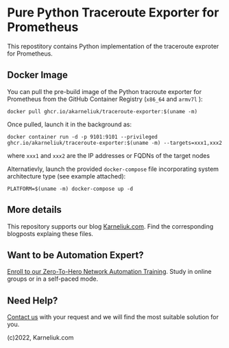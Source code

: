 # Pure Python Traceroute Exporter for Prometheus
This repostitory contains Python implementation of the traceroute exproter for Prometheus.

## Docker Image
You can pull the pre-build image of the Python tracroute exporter for Prometheus from the GitHub Container Registry (`x86_64` and `armv7l` ):
```
docker pull ghcr.io/akarneliuk/traceroute-exporter:$(uname -m)
```

Once pulled, launch it in the background as:
```
docker container run -d -p 9101:9101 --privileged ghcr.io/akarneliuk/traceroute-exporter:$(uname -m) --targets=xxx1,xxx2
```
where `xxx1` and `xxx2` are the IP addresses or FQDNs of the target nodes

Alternatievly, launch the provided `docker-compose` file incorporating system architecture type (see example attached):
```
PLATFORM=$(uname -m) docker-compose up -d
```

## More details
This repository supports our blog [Karneliuk.com](https://karneliuk.com). Find the corresponding blogposts explaing these files.

## Want to be Automation Expert?
[Enroll to our Zero-To-Hero Network Automation Training](https://training.karneliuk.com/forms/). Study in online groups or in a self-paced mode.

## Need Help?
[Contact us](https://karneliuk.com/contact/) with your request and we will find the most suitable solution for you.

(c)2022, Karneliuk.com